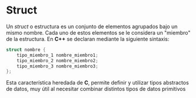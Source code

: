 # Struct

<!--Es una colección de variables del mismo o distinto tipo que se referencia bajo un único nombre, proporcionando un medio eficaz de mantener junta la información relacionada.  
La definición de una estructura se realiza de la siguiente manera:-->

Un _struct_ o estructura es un conjunto de elementos agrupados bajo un mismo nombre. Cada uno de estos elementos se le considera un "miembro" de la estructura. En **C++** se declaran mediante la siguiente sintaxis:

```cpp
struct nombre {
    tipo_miembro_1 nombre_miembro1;
    tipo_miembro_2 nombre_miembro2;
    tipo_miembro_3 nombre_miembro3;
};
```

Esta característica heredada de **C**, permite definir y utilizar tipos abstractos de datos, muy útil al necesitar combinar distintos tipos de datos primitivos 



